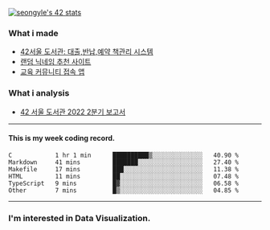 [![seongyle's 42 stats](https://badge42.vercel.app/api/v2/cl260u6td000609l4p4inxynw/stats?cursusId=21&coalitionId=86)](https://github.com/JaeSeoKim/badge42)

### What i made
- [42서울 도서관: 대출,반납,예약 책관리 시스템](https://42library.kr/)
- [랜덤 닉네임 추천 사이트](https://yeonseong-lee.github.io/random-nickname-website/)
- [교육 커뮤니티 접속 앱](https://github.com/YeonSeong-Lee/HufsLifeAcademy_app)


### What i analysis
- [42 서울 도서관 2022 2분기 보고서](https://rpubs.com/yeonseong/jiphyeonjeon_2022_2Q)
---

#### This is my week coding record.

<!--START_SECTION:waka-->

```text
C            1 hr 1 min      ██████████▒░░░░░░░░░░░░░░   40.90 %
Markdown     41 mins         ███████░░░░░░░░░░░░░░░░░░   27.40 %
Makefile     17 mins         ███░░░░░░░░░░░░░░░░░░░░░░   11.38 %
HTML         11 mins         ██░░░░░░░░░░░░░░░░░░░░░░░   07.48 %
TypeScript   9 mins          █▓░░░░░░░░░░░░░░░░░░░░░░░   06.58 %
Other        7 mins          █▒░░░░░░░░░░░░░░░░░░░░░░░   04.85 %
```

<!--END_SECTION:waka-->
--- 

### I'm interested in Data Visualization.



<!--
**YeonSeong-Lee/YeonSeong-Lee** is a ✨ _special_ ✨ repository because its `README.md` (this file) appears on your GitHub profile.

Here are some ideas to get you started:

- 🔭 I’m currently working on ...
- 🌱 I’m currently learning ...
- 👯 I’m looking to collaborate on ...
- 🤔 I’m looking for help with ...
- 💬 Ask me about ...
- 📫 How to reach me: ...
- 😄 Pronouns: ...
- ⚡ Fun fact: ...
-->
